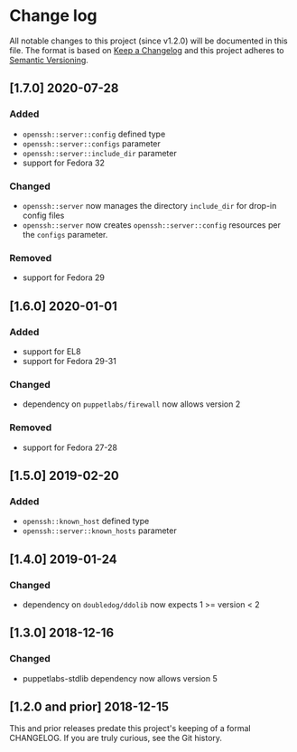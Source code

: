 <!--
This file is part of the doubledog-openssh Puppet module.
Copyright 2018-2020 John Florian
SPDX-License-Identifier: GPL-3.0-or-later

Template

## [VERSION] WIP
### Added
### Changed
### Deprecated
### Removed
### Fixed
### Security

-->

# Change log

All notable changes to this project (since v1.2.0) will be documented in this file.  The format is based on [Keep a Changelog](http://keepachangelog.com/en/1.0.0/) and this project adheres to [Semantic Versioning](http://semver.org).

## [1.7.0] 2020-07-28
### Added
- `openssh::server::config` defined type
- `openssh::server::configs` parameter
- `openssh::server::include_dir` parameter
- support for Fedora 32
### Changed
- `openssh::server` now manages the directory `include_dir` for drop-in config files
- `openssh::server` now creates `openssh::server::config` resources per the `configs` parameter.
### Removed
- support for Fedora 29

## [1.6.0] 2020-01-01
### Added
- support for EL8
- support for Fedora 29-31
### Changed
- dependency on `puppetlabs/firewall` now allows version 2
### Removed
- support for Fedora 27-28

## [1.5.0] 2019-02-20
### Added
- `openssh::known_host` defined type
- `openssh::server::known_hosts` parameter

## [1.4.0] 2019-01-24
### Changed
- dependency on `doubledog/ddolib` now expects 1 >= version < 2

## [1.3.0] 2018-12-16
### Changed
- puppetlabs-stdlib dependency now allows version 5

## [1.2.0 and prior] 2018-12-15

This and prior releases predate this project's keeping of a formal CHANGELOG.  If you are truly curious, see the Git history.
